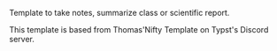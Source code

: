 Template to take notes, summarize class or scientific report.

This template is based from Thomas'Nifty Template on Typst's Discord server.
